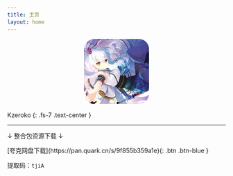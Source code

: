 ```yaml
---
title: 主页
layout: home
---
```


<div align="center"> <img src="img/misc/kzeroko_1.png" alt="Kzeroko_1" height="150" /> </div>

Kzeroko
{: .fs-7 .text-center }

<hr />

↓ 整合包资源下载 ↓

<span class=".text-center">
[夸克网盘下载](https://pan.quark.cn/s/9f855b359a1e){: .btn .btn-blue }
</span>

提取码：`tjiA`

